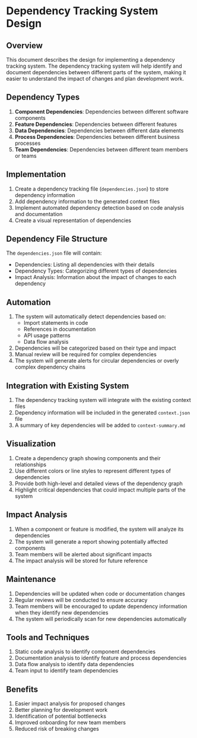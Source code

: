 # Dependency Tracking System Design

## Overview
This document describes the design for implementing a dependency tracking system. The dependency tracking system will help identify and document dependencies between different parts of the system, making it easier to understand the impact of changes and plan development work.

## Dependency Types
1. **Component Dependencies**: Dependencies between different software components
2. **Feature Dependencies**: Dependencies between different features
3. **Data Dependencies**: Dependencies between different data elements
4. **Process Dependencies**: Dependencies between different business processes
5. **Team Dependencies**: Dependencies between different team members or teams

## Implementation
1. Create a dependency tracking file (`dependencies.json`) to store dependency information
2. Add dependency information to the generated context files
3. Implement automated dependency detection based on code analysis and documentation
4. Create a visual representation of dependencies

## Dependency File Structure
The `dependencies.json` file will contain:
- Dependencies: Listing all dependencies with their details
- Dependency Types: Categorizing different types of dependencies
- Impact Analysis: Information about the impact of changes to each dependency

## Automation
1. The system will automatically detect dependencies based on:
   - Import statements in code
   - References in documentation
   - API usage patterns
   - Data flow analysis
2. Dependencies will be categorized based on their type and impact
3. Manual review will be required for complex dependencies
4. The system will generate alerts for circular dependencies or overly complex dependency chains

## Integration with Existing System
1. The dependency tracking system will integrate with the existing context files
2. Dependency information will be included in the generated `context.json` file
3. A summary of key dependencies will be added to `context-summary.md`

## Visualization
1. Create a dependency graph showing components and their relationships
2. Use different colors or line styles to represent different types of dependencies
3. Provide both high-level and detailed views of the dependency graph
4. Highlight critical dependencies that could impact multiple parts of the system

## Impact Analysis
1. When a component or feature is modified, the system will analyze its dependencies
2. The system will generate a report showing potentially affected components
3. Team members will be alerted about significant impacts
4. The impact analysis will be stored for future reference

## Maintenance
1. Dependencies will be updated when code or documentation changes
2. Regular reviews will be conducted to ensure accuracy
3. Team members will be encouraged to update dependency information when they identify new dependencies
4. The system will periodically scan for new dependencies automatically

## Tools and Techniques
1. Static code analysis to identify component dependencies
2. Documentation analysis to identify feature and process dependencies
3. Data flow analysis to identify data dependencies
4. Team input to identify team dependencies

## Benefits
1. Easier impact analysis for proposed changes
2. Better planning for development work
3. Identification of potential bottlenecks
4. Improved onboarding for new team members
5. Reduced risk of breaking changes